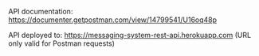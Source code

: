 API documentation: 
https://documenter.getpostman.com/view/14799541/U16oq48p

API deployed to:
https://messaging-system-rest-api.herokuapp.com
(URL only valid for Postman requests)
